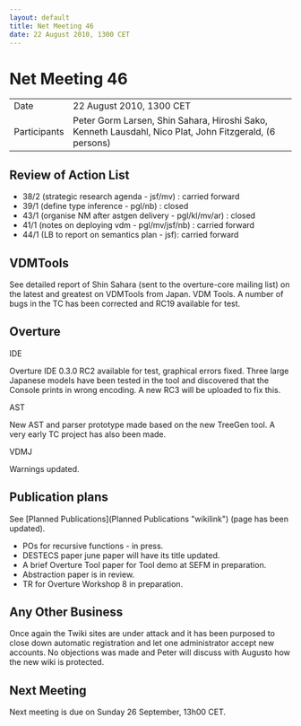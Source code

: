 ```yaml
---
layout: default
title: Net Meeting 46
date: 22 August 2010, 1300 CET
---
```


<script src="http://code.jquery.com/jquery-1.11.1.min.js">
</script>
<script src="/javascripts/edit.js"></script>
<script>setEditButonNm();</script>

# Net Meeting 46

|||
|---|---|
| Date | 22 August 2010, 1300 CET |
| Participants | Peter Gorm Larsen, Shin Sahara, Hiroshi Sako, Kenneth Lausdahl, Nico Plat, John Fitzgerald,  (6 persons) |

Review of Action List
---------------------

-   38/2 (strategic research agenda - jsf/mv) : carried forward
-   39/1 (define type inference - pgl/nb) : closed
-   43/1 (organise NM after astgen delivery - pgl/kl/mv/ar) : closed
-   41/1 (notes on deploying vdm - pgl/mv/jsf/nb) : carried forward
-   44/1 (LB to report on semantics plan - jsf): carried forward

VDMTools
--------

See detailed report of Shin Sahara (sent to the overture-core mailing
list) on the latest and greatest on VDMTools from Japan. VDM Tools. A
number of bugs in the TC has been corrected and RC19 available for test.

Overture
--------

IDE

Overture IDE 0.3.0 RC2 available for test, graphical errors fixed. Three
large Japanese models have been tested in the tool and discovered that
the Console prints in wrong encoding. A new RC3 will be uploaded to fix
this.

AST

New AST and parser prototype made based on the new TreeGen tool. A very
early TC project has also been made.

VDMJ

Warnings updated.

Publication plans
-----------------

See [Planned Publications](Planned Publications "wikilink") (page has
been updated).

-   POs for recursive functions - in press.
-   DESTECS paper june paper will have its title updated.
-   A brief Overture Tool paper for Tool demo at SEFM in preparation.
-   Abstraction paper is in review.
-   TR for Overture Workshop 8 in preparation.

Any Other Business
------------------

Once again the Twiki sites are under attack and it has been purposed to
close down automatic registration and let one administrator accept new
accounts. No objections was made and Peter will discuss with Augusto how
the new wiki is protected.

Next Meeting
------------

Next meeting is due on Sunday 26 September, 13h00 CET.

   <div id="edit_page_div"></div>